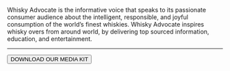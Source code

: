 Whisky Advocate is the informative voice that speaks to its passionate consumer audience about the intelligent, responsible, and joyful consumption of the world’s finest whiskies. Whisky Advocate inspires whisky overs from around world, by delivering top sourced information, education, and entertainment.

---

<button type="url" class="btn btn-primary">DOWNLOAD OUR MEDIA KIT</button>
